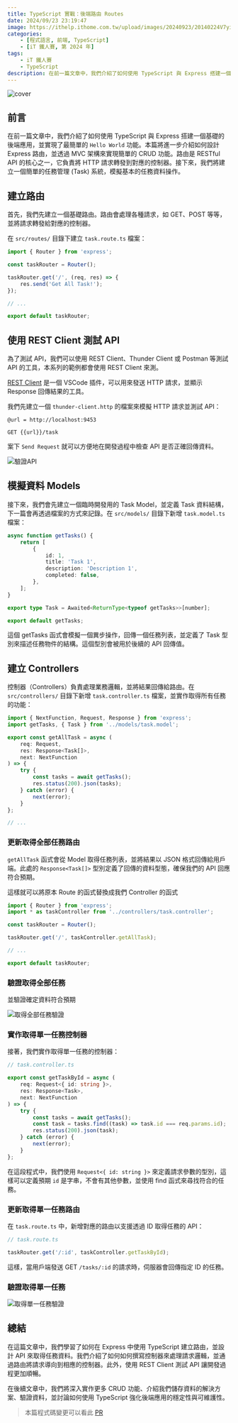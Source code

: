 ```yaml
---
title: TypeScript 實戰：後端路由 Routes
date: 2024/09/23 23:19:47
image: https://ithelp.ithome.com.tw/upload/images/20240923/20140224V7yim5t1rD.png
categories:
    - [程式語言, 前端, TypeScript]
    - [iT 鐵人賽, 第 2024 年]
tags: 
    - iT 鐵人賽
    - TypeScript
description: 在前一篇文章中，我們介紹了如何使用 TypeScript 與 Express 搭建一個基礎的後端應用，並實現了最簡單的 `Hello World` 功能。本篇將進一步介紹如何設計 Express 路由，並透過 MVC 架構來實現簡單的 CRUD 功能。路由是 RESTful API 的核心之一，它負責將 HTTP 請求轉發到對應的控制器。接下來，我們將建立一個簡單的任務管理 (Task) 系統，模擬基本的任務資料操作。
---
```


![cover](https://ithelp.ithome.com.tw/upload/images/20240923/20140224V7yim5t1rD.png)

## 前言

在前一篇文章中，我們介紹了如何使用 TypeScript 與 Express 搭建一個基礎的後端應用，並實現了最簡單的 `Hello World` 功能。本篇將進一步介紹如何設計 Express 路由，並透過 MVC 架構來實現簡單的 CRUD 功能。路由是 RESTful API 的核心之一，它負責將 HTTP 請求轉發到對應的控制器。接下來，我們將建立一個簡單的任務管理 (Task) 系統，模擬基本的任務資料操作。

## 建立路由

首先，我們先建立一個基礎路由。路由會處理各種請求，如 GET、POST 等等，並將請求轉發給對應的控制器。

在 `src/routes/` 目錄下建立 `task.route.ts` 檔案：

```ts
import { Router } from 'express';

const taskRouter = Router();

taskRouter.get('/', (req, res) => {
    res.send('Get All Task!');
});

// ...

export default taskRouter;
```

## 使用 REST Client 測試 API

為了測試 API，我們可以使用 REST Client、Thunder Client 或 Postman 等測試 API 的工具，本系列的範例都會使用 REST Client 來測。

[REST Client](https://marketplace.visualstudio.com/items?itemName=humao.rest-client) 是一個 VSCode 插件，可以用來發送 HTTP 請求，並顯示 Response 回傳結果的工具。

我們先建立一個 `thunder-client.http` 的檔案來模擬 HTTP 請求並測試 API：

```
@url = http://localhost:9453

GET {{url}}/task
```

案下 `Send Request` 就可以方便地在開發過程中檢查 API 是否正確回傳資料。

![驗證API](https://ithelp.ithome.com.tw/upload/images/20240923/201402247eQuHKeoPT.png)

## 模擬資料 Models

接下來，我們會先建立一個臨時開發用的 Task Model，並定義 Task 資料結構，下一篇會再透過檔案的方式來記錄。在 `src/models/` 目錄下新增 `task.model.ts` 檔案：

```ts
async function getTasks() {
    return [
        {
            id: 1,
            title: 'Task 1',
            description: 'Description 1',
            completed: false,
        },
    ];
}

export type Task = Awaited<ReturnType<typeof getTasks>>[number];

export default getTasks;
```

這個 getTasks 函式會模擬一個異步操作，回傳一個任務列表，並定義了 Task 型別來描述任務物件的結構。這個型別會被用於後續的 API 回傳值。

## 建立 Controllers

控制器（Controllers）負責處理業務邏輯，並將結果回傳給路由。在 `src/controllers/` 目錄下新增 `task.controller.ts` 檔案，並實作取得所有任務的功能：

```ts
import { NextFunction, Request, Response } from 'express';
import getTasks, { Task } from '../models/task.model';

export const getAllTask = async (
    req: Request,
    res: Response<Task[]>,
    next: NextFunction
) => {
    try {
        const tasks = await getTasks();
        res.status(200).json(tasks);
    } catch (error) {
        next(error);
    }
};

// ...
```

### 更新取得全部任務路由

`getAllTask` 函式會從 Model 取得任務列表，並將結果以 JSON 格式回傳給用戶端。此處的 `Response<Task[]>` 型別定義了回傳的資料型態，確保我們的 API 回應符合預期。

這樣就可以將原本 Route 的函式替換成我們 Controller 的函式

```ts
import { Router } from 'express';
import * as taskController from '../controllers/task.controller';

const taskRouter = Router();

taskRouter.get('/', taskController.getAllTask);

// ...

export default taskRouter;
```

### 驗證取得全部任務

並驗證確定資料符合預期

![取得全部任務驗證](https://ithelp.ithome.com.tw/upload/images/20240923/20140224UMZWpJwyUD.png)

### 實作取得單一任務控制器

接著，我們實作取得單一任務的控制器：

```ts
// task.controller.ts

export const getTaskById = async (
    req: Request<{ id: string }>,
    res: Response<Task>,
    next: NextFunction
) => {
    try {
        const tasks = await getTasks();
        const task = tasks.find((task) => task.id === req.params.id);
        res.status(200).json(task);
    } catch (error) {
        next(error);
    }
};
```

在這段程式中，我們使用 `Request<{ id: string }>` 來定義請求參數的型別，這樣可以定義預期 `id` 是字串，不會有其他參數，並使用 find 函式來尋找符合的任務。

### 更新取得單一任務路由

在 `task.route.ts` 中，新增對應的路由以支援透過 ID 取得任務的 API：

```ts
// task.route.ts

taskRouter.get('/:id', taskController.getTaskById);
```

這樣，當用戶端發送 GET `/tasks/:id` 的請求時，伺服器會回傳指定 ID 的任務。

### 驗證取得單一任務

![取得單一任務驗證](https://ithelp.ithome.com.tw/upload/images/20240923/20140224SzR8v5QjMr.png)

## 總結

在這篇文章中，我們學習了如何在 Express 中使用 TypeScript 建立路由，並設計 API 來取得任務資料。我們介紹了如何如何撰寫控制器來處理請求邏輯，並通過路由將請求導向到相應的控制器。此外，使用 REST Client 測試 API 讓開發過程更加順暢。

在後續文章中，我們將深入實作更多 CRUD 功能、介紹我們儲存資料的解決方案、驗證資料，並討論如何使用 TypeScript 強化後端應用的穩定性與可維護性。

> 本篇程式碼變更可以看此 [PR](https://github.com/JohnsonMao/2024ironman-typescript/pull/2)